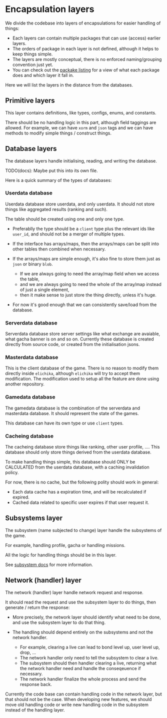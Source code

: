 # Encapsulation layers
We divide the codebase into layers of encapsulations for easier handling of things: 

- Each layers can contain multiple packages that can use (access) earlier layers.
- The orders of package in each layer is not defined, although it helps to keep things simple.
- The layers are mostly conceptual, there is no enforced naming/grouping convention just yet. 
- You can check out the [packake listing](package.md) for a view of what each package does and which layer it fall in.

Here we will list the layers in the distance from the databases.

## Primitive layers
This layer contains definitions, like types, configs, enums, and constants.

There should be no handling logic in this part, although field taggings are allowed. For example, we can have `xorm` and `json` tags and we can have methods to modify simple things / construct things.
 

## Database layers
The database layers handle initialising, reading, and writing the database.

TODO(docs): Maybe put this into its own file.

Here is a quick summary of the types of databases:

### Userdata database
Userdata database store userdata, and only userdata. It should not store things like aggregated results (ranking and such).

The table should be created using one and only one type.

- Preferablly the type should be a `client` type plus the relevant ids like `user_id`, and should not be a merger of multiple types.
- If the interface has arrays/maps, then the arrays/maps can be split into other tables then combined when necessary.
- If the arrays/maps are simple enough, it's also fine to store them just as `json` or binary `blob`.

    - If we are always going to need the array/map field when we access the table,
    - and we are always going to need the whole of the array/map instead of just a single element,
    - then it make sense to just store the thing directly, unless it's huge.
- For now it's good enough that we can consistently save/load from the database.


### Serverdata database
Serverdata database store server settings like what exchange are avaiable, what gacha banner is on and so on. Currently these database is created directly from source code, or created from the initialisation jsons.

### Masterdata database 
This is the client database of the game. There is no reason to modify them directly inside `elichika`, although `elichika` will try to accept them modification. The modification used to setup all the feature are done using another repository.

### Gamedata database
The gamedata database is the combination of the serverdata and masterdata database. It should represent the state of the games.

This database can have its own type or use `client` types.

### Cacheing database
The cacheing database store things like ranking, other user profile, .... This database should only store things derived from the userdata database.

To make handling things simple, this database should ONLY be CALCULATED from the userdata database, with a caching invalidation policy.

For now, there is no cache, but the following polity should work in general:

- Each data cache has a expiration time, and will be recalculated if expired.
- Cached data related to specific user expires if that user request it.


## Subsystems layer
The subsystem (name subjected to change) layer handle the subsystems of the game.

For example, handling profile, gacha or handling missions.

All the logic for handling things should be in this layer.

See [subsystem docs](../../subsystem/subsystem.md) for more information. 

## Network (handler) layer
The network (handler) layer handle network request and response.

It should read the request and use the subsystem layer to do things, then generate / return the response:

- More precisely, the network layer should identify what need to be done, and use the subsystem layer to do that thing.
- The handling should depend entirely on the subsystems and not the network handler.

    - For example, clearing a live can lead to bond level up, user level up, drop, ...
    - The network handler only need to tell the subsystem to clear a live.
    - The subsystem should then handler clearing a live, returning what the network handler need and handle the conseqeuence if necessary.
    - The network handler finalize the whole process and send the response back.

Currently the code base can contain handling code in the network layer, but that should not be the case. When developing new features, we should move old handling code or write new handling code in the subsystem instead of the handling layer. 

